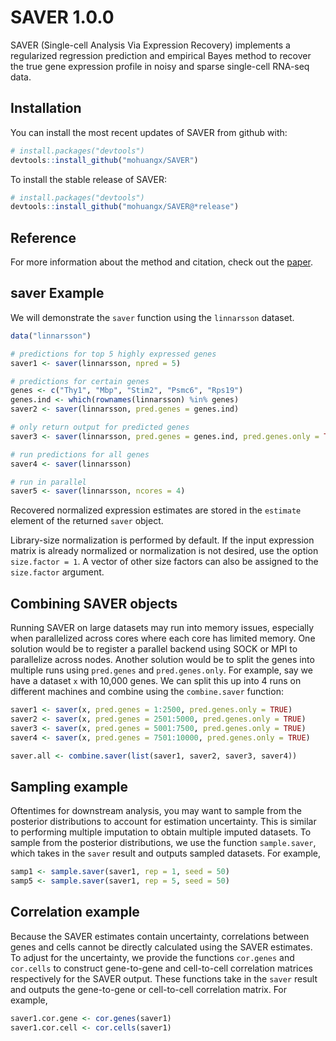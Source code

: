 # SAVER 1.0.0

SAVER (Single-cell Analysis Via Expression Recovery) implements a regularized regression prediction and empirical Bayes method to recover the true gene expression profile in noisy and sparse single-cell RNA-seq data.

## Installation

You can install the most recent updates of SAVER from github with:

```R
# install.packages("devtools")
devtools::install_github("mohuangx/SAVER")
```
To install the stable release of SAVER:

```R
# install.packages("devtools")
devtools::install_github("mohuangx/SAVER@*release")
```

## Reference
For more information about the method and citation, check out the [paper](https://doi.org/10.1038/s41592-018-0033-z).

## saver Example

We will demonstrate the ```saver``` function using the ```linnarsson``` dataset.

```R
data("linnarsson")

# predictions for top 5 highly expressed genes
saver1 <- saver(linnarsson, npred = 5)

# predictions for certain genes
genes <- c("Thy1", "Mbp", "Stim2", "Psmc6", "Rps19")
genes.ind <- which(rownames(linnarsson) %in% genes)
saver2 <- saver(linnarsson, pred.genes = genes.ind)

# only return output for predicted genes
saver3 <- saver(linnarsson, pred.genes = genes.ind, pred.genes.only = TRUE)

# run predictions for all genes
saver4 <- saver(linnarsson)

# run in parallel
saver5 <- saver(linnarsson, ncores = 4)
```

Recovered normalized expression estimates are stored in the ```estimate``` element of the returned ```saver``` object.

Library-size normalization is performed by default. If the input expression matrix is already normalized or normalization is not desired, use the option ```size.factor = 1```. A vector of other size factors can also be assigned to the ```size.factor``` argument.

## Combining SAVER objects

Running SAVER on large datasets may run into memory issues, especially when parallelized across cores where each core has limited memory. One solution would be to register a parallel backend using SOCK or MPI to parallelize across nodes. Another solution would be to split the genes into multiple runs using `pred.genes` and `pred.genes.only`. For example, say we have a dataset `x` with 10,000 genes. We can split this up into 4 runs on different machines and combine using the `combine.saver` function:

```R
saver1 <- saver(x, pred.genes = 1:2500, pred.genes.only = TRUE)
saver2 <- saver(x, pred.genes = 2501:5000, pred.genes.only = TRUE)
saver3 <- saver(x, pred.genes = 5001:7500, pred.genes.only = TRUE)
saver4 <- saver(x, pred.genes = 7501:10000, pred.genes.only = TRUE)

saver.all <- combine.saver(list(saver1, saver2, saver3, saver4))
```

## Sampling example

Oftentimes for downstream analysis, you may want to sample from the posterior distributions to account for estimation uncertainty. This is similar to performing multiple imputation to obtain multiple imputed datasets. To sample from the posterior distributions, we use the function ```sample.saver```, which takes in the ```saver``` result and outputs sampled datasets. For example,

```R
samp1 <- sample.saver(saver1, rep = 1, seed = 50)
samp5 <- sample.saver(saver1, rep = 5, seed = 50)
```

## Correlation example

Because the SAVER estimates contain uncertainty, correlations between genes and cells cannot be directly calculated using the SAVER estimates. To adjust for the uncertainty, we provide the functions ```cor.genes``` and ```cor.cells``` to construct gene-to-gene and cell-to-cell correlation matrices respectively for the SAVER output. These functions take in the ```saver``` result and outputs the gene-to-gene or cell-to-cell correlation matrix. For example,

```R
saver1.cor.gene <- cor.genes(saver1)
saver1.cor.cell <- cor.cells(saver1)
```




